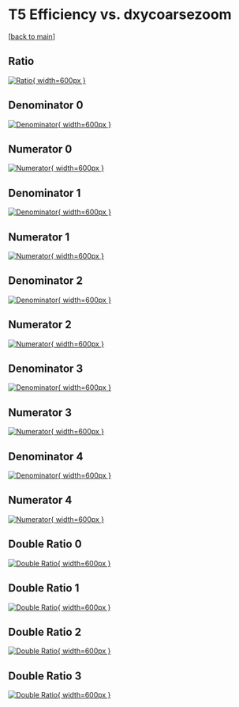 # T5 Efficiency vs. dxycoarsezoom

[[back to main](./)]



## Ratio

[![Ratio](../mtv/var/T5_vtr_0_1_eff_dxycoarsezoom.png){ width=600px }](../mtv/var/T5_vtr_0_1_eff_dxycoarsezoom.pdf)

## Denominator 0

[![Denominator](../mtv/den/T5_vtr_0_1_eff_dxycoarsezoom_den0.png){ width=600px }](../mtv/den/T5_vtr_0_1_eff_dxycoarsezoom_den0.pdf)

## Numerator 0

[![Numerator](../mtv/num/T5_vtr_0_1_eff_dxycoarsezoom_num0.png){ width=600px }](../mtv/num/T5_vtr_0_1_eff_dxycoarsezoom_num0.pdf)

## Denominator 1

[![Denominator](../mtv/den/T5_vtr_0_1_eff_dxycoarsezoom_den1.png){ width=600px }](../mtv/den/T5_vtr_0_1_eff_dxycoarsezoom_den1.pdf)

## Numerator 1

[![Numerator](../mtv/num/T5_vtr_0_1_eff_dxycoarsezoom_num1.png){ width=600px }](../mtv/num/T5_vtr_0_1_eff_dxycoarsezoom_num1.pdf)

## Denominator 2

[![Denominator](../mtv/den/T5_vtr_0_1_eff_dxycoarsezoom_den2.png){ width=600px }](../mtv/den/T5_vtr_0_1_eff_dxycoarsezoom_den2.pdf)

## Numerator 2

[![Numerator](../mtv/num/T5_vtr_0_1_eff_dxycoarsezoom_num2.png){ width=600px }](../mtv/num/T5_vtr_0_1_eff_dxycoarsezoom_num2.pdf)

## Denominator 3

[![Denominator](../mtv/den/T5_vtr_0_1_eff_dxycoarsezoom_den3.png){ width=600px }](../mtv/den/T5_vtr_0_1_eff_dxycoarsezoom_den3.pdf)

## Numerator 3

[![Numerator](../mtv/num/T5_vtr_0_1_eff_dxycoarsezoom_num3.png){ width=600px }](../mtv/num/T5_vtr_0_1_eff_dxycoarsezoom_num3.pdf)

## Denominator 4

[![Denominator](../mtv/den/T5_vtr_0_1_eff_dxycoarsezoom_den4.png){ width=600px }](../mtv/den/T5_vtr_0_1_eff_dxycoarsezoom_den4.pdf)

## Numerator 4

[![Numerator](../mtv/num/T5_vtr_0_1_eff_dxycoarsezoom_num4.png){ width=600px }](../mtv/num/T5_vtr_0_1_eff_dxycoarsezoom_num4.pdf)

## Double Ratio 0

[![Double Ratio](../mtv/ratio/T5_vtr_0_1_eff_dxycoarsezoom_ratio0.png){ width=600px }](../mtv/ratio/T5_vtr_0_1_eff_dxycoarsezoom_ratio0.pdf)

## Double Ratio 1

[![Double Ratio](../mtv/ratio/T5_vtr_0_1_eff_dxycoarsezoom_ratio1.png){ width=600px }](../mtv/ratio/T5_vtr_0_1_eff_dxycoarsezoom_ratio1.pdf)

## Double Ratio 2

[![Double Ratio](../mtv/ratio/T5_vtr_0_1_eff_dxycoarsezoom_ratio2.png){ width=600px }](../mtv/ratio/T5_vtr_0_1_eff_dxycoarsezoom_ratio2.pdf)

## Double Ratio 3

[![Double Ratio](../mtv/ratio/T5_vtr_0_1_eff_dxycoarsezoom_ratio3.png){ width=600px }](../mtv/ratio/T5_vtr_0_1_eff_dxycoarsezoom_ratio3.pdf)

